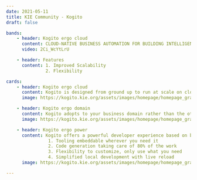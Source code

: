 ```yaml
---
date: 2021-05-11
title: KIE Community - Kogito
draft: false

bands:
    - header: Kogito ergo cloud
      content: CLOUD-NATIVE BUSINESS AUTOMATION FOR BUILDING INTELLIGENT APPLICATIONS, BACKED BY BATTLE-TESTED CAPABILITIES.
      video: 2Ci_WcYtLrU

    - header: Features
      content: 1. Improved Scalability
               2. Flexibility

cards: 
    - header: Kogito ergo cloud
      content: Kogito is designed from ground up to run at scale on cloud infrastructure. If you think about business automation think about the cloud as this is where your business logic lives these days. By taking advantage of the latest technologies (Quarkus, knative, etc.), you get amazingly fast boot times and instant scaling on orchestration platforms like Kubernetes.
      image: https://kogito.kie.org/assets/images/homepage/homepage_graphic_1.png

    - header: Kogito ergo domain
      content: Kogito adopts to your business domain rather than the other way around. No more leaking abstraction of the tool into your client applications. Stay focused on what the business is about instead of being concerned with technology behind it.
      image: https://kogito.kie.org/assets/images/homepage/homepage_graphic_2.png  

    - header: Kogito ergo power
      content: Kogito offers a powerful developer experience based on battle-tested components. Achieve instant developer efficiency by having 
                1. Tooling embeddable wherever you need it
                2. Code generation taking care of 80% of the work
                3. Flexibility to customize, only use what you need
                4. Simplified local development with live reload
      image: https://kogito.kie.org/assets/images/homepage/homepage_graphic_3.png        

---
```



